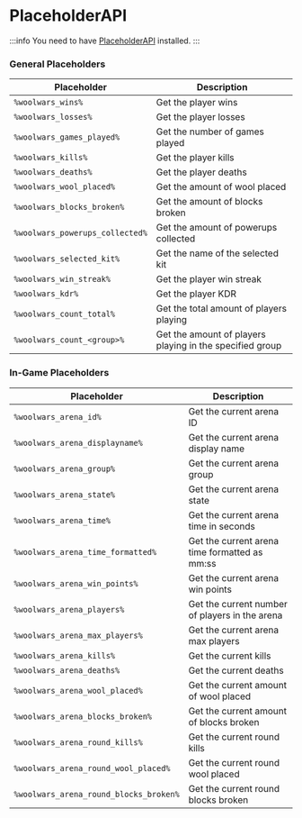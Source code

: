 # PlaceholderAPI

:::info
You need to have [PlaceholderAPI](https://www.spigotmc.org/resources/placeholderapi.6245/) installed.
:::

### General Placeholders

| Placeholder                     | Description                                              |
|---------------------------------|----------------------------------------------------------|
| `%woolwars_wins%`               | Get the player wins                                      |
| `%woolwars_losses%`             | Get the player losses                                    |
| `%woolwars_games_played%`       | Get the number of games played                           |
| `%woolwars_kills%`              | Get the player kills                                     |
| `%woolwars_deaths%`             | Get the player deaths                                    |
| `%woolwars_wool_placed%`        | Get the amount of wool placed                            |
| `%woolwars_blocks_broken%`      | Get the amount of blocks broken                          |
| `%woolwars_powerups_collected%` | Get the amount of powerups collected                     |
| `%woolwars_selected_kit%`       | Get the name of the selected kit                         |
| `%woolwars_win_streak%`         | Get the player win streak                                |
| `%woolwars_kdr%`                | Get the player KDR                                       |
| `%woolwars_count_total%`        | Get the total amount of players playing                  |
| `%woolwars_count_<group>%`      | Get the amount of players playing in the specified group |

### In-Game Placeholders

| Placeholder                            | Description                                    |
|----------------------------------------|------------------------------------------------|
| `%woolwars_arena_id%`                  | Get the current arena ID                       |
| `%woolwars_arena_displayname%`         | Get the current arena display name             |
| `%woolwars_arena_group%`               | Get the current arena group                    |
| `%woolwars_arena_state%`               | Get the current arena state                    |
| `%woolwars_arena_time%`                | Get the current arena time in seconds          |
| `%woolwars_arena_time_formatted%`      | Get the current arena time formatted as mm:ss  |
| `%woolwars_arena_win_points%`          | Get the current arena win points               |
| `%woolwars_arena_players%`             | Get the current number of players in the arena |
| `%woolwars_arena_max_players%`         | Get the current arena max players              |
| `%woolwars_arena_kills%`               | Get the current kills                          |
| `%woolwars_arena_deaths%`              | Get the current deaths                         |
| `%woolwars_arena_wool_placed%`         | Get the current amount of wool placed          |
| `%woolwars_arena_blocks_broken%`       | Get the current amount of blocks broken        |
| `%woolwars_arena_round_kills%`         | Get the current round kills                    |
| `%woolwars_arena_round_wool_placed%`   | Get the current round wool placed              |
| `%woolwars_arena_round_blocks_broken%` | Get the current round blocks broken            |